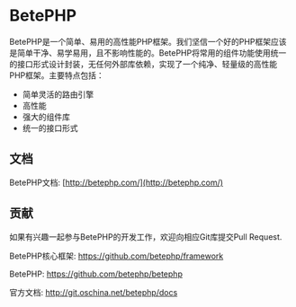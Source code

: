 # BetePHP

BetePHP是一个简单、易用的高性能PHP框架。我们坚信一个好的PHP框架应该是简单干净、易学易用，且不影响性能的。BetePHP将常用的组件功能使用统一的接口形式设计封装，无任何外部库依赖，实现了一个纯净、轻量级的高性能PHP框架。主要特点包括：

* 简单灵活的路由引擎
* 高性能
* 强大的组件库
* 统一的接口形式

## 文档

BetePHP文档: [http://betephp.com/](http://betephp.com/)

## 贡献

如果有兴趣一起参与BetePHP的开发工作，欢迎向相应Git库提交Pull Request.

BetePHP核心框架: https://github.com/betephp/framework

BetePHP: https://github.com/betephp/betephp

官方文档: http://git.oschina.net/betephp/docs
